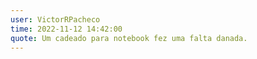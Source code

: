 ```yaml
---
user: VictorRPacheco
time: 2022-11-12 14:42:00
quote: Um cadeado para notebook fez uma falta danada.
---
```

